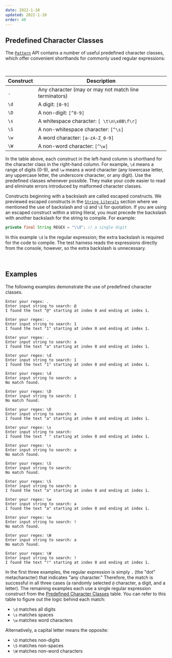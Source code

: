 ```yaml
---
date: 2022-1-10
updated: 2022-1-10
order: 40
---
```

## Predefined Character Classes

The [`Pattern`](https://docs.oracle.com/en/java/javase/22/docs/api/java.base/java/util/regex/Pattern.html) API contains a number of useful predefined character classes, which offer convenient shorthands for commonly used regular expressions:

 

|Construct|Description|
|---|---|
|`.`|Any character (may or may not match line terminators)|
|`\d`|A digit: `[0-9]`|
|`\D`|A non-digit: `[^0-9]`|
|`\s`|A whitespace character: `[ \t\n\x0B\f\r]`|
|`\S`|A non-whitespace character: `[^\s]`|
|`\w`|A word character: `[a-zA-Z_0-9]`|
|`\W`|A non-word character: `[^\w]`|

In the table above, each construct in the left-hand column is shorthand for the character class in the right-hand column. For example, `\d` means a range of digits (0-9), and `\w` means a word character (any lowercase letter, any uppercase letter, the underscore character, or any digit). Use the predefined classes whenever possible. They make your code easier to read and eliminate errors introduced by malformed character classes.

Constructs beginning with a backslash are called escaped constructs. We previewed escaped constructs in the [`String Literals`](https://dev.java/learn/regex/string-literals/) section where we mentioned the use of backslash and `\Q` and `\E` for quotation. If you are using an escaped construct within a string literal, you must precede the backslash with another backslash for the string to compile. For example:

```java
private final String REGEX = "\\d"; // a single digit
```

In this example `\d` is the regular expression; the extra backslash is required for the code to compile. The test harness reads the expressions directly from the console, however, so the extra backslash is unnecessary.

 

## Examples

The following examples demonstrate the use of predefined character classes.

```shell
Enter your regex: .
Enter input string to search: @
I found the text "@" starting at index 0 and ending at index 1.

Enter your regex: . 
Enter input string to search: 1
I found the text "1" starting at index 0 and ending at index 1.

Enter your regex: .
Enter input string to search: a
I found the text "a" starting at index 0 and ending at index 1.

Enter your regex: \d
Enter input string to search: 1
I found the text "1" starting at index 0 and ending at index 1.

Enter your regex: \d
Enter input string to search: a
No match found.

Enter your regex: \D
Enter input string to search: 1
No match found.

Enter your regex: \D
Enter input string to search: a
I found the text "a" starting at index 0 and ending at index 1.

Enter your regex: \s
Enter input string to search:  
I found the text " " starting at index 0 and ending at index 1.

Enter your regex: \s
Enter input string to search: a
No match found.

Enter your regex: \S
Enter input string to search:  
No match found.

Enter your regex: \S
Enter input string to search: a
I found the text "a" starting at index 0 and ending at index 1.

Enter your regex: \w
Enter input string to search: a
I found the text "a" starting at index 0 and ending at index 1.

Enter your regex: \w
Enter input string to search: !
No match found.

Enter your regex: \W
Enter input string to search: a
No match found.

Enter your regex: \W
Enter input string to search: !
I found the text "!" starting at index 0 and ending at index 1.
```

In the first three examples, the regular expression is simply `.` (the "dot" metacharacter) that indicates "any character." Therefore, the match is successful in all three cases (a randomly selected `@` character, a digit, and a letter). The remaining examples each use a single regular expression construct from the [Predefined Character Classes](https://dev.java/learn/regex/predefined-character-classes/#predefined-character-classes) table. You can refer to this table to figure out the logic behind each match:

- `\d` matches all digits
- `\s` matches spaces
- `\w` matches word characters

Alternatively, a capital letter means the opposite:

- `\D` matches non-digits
- `\S` matches non-spaces
- `\W` matches non-word characters
